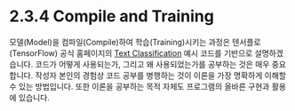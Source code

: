 # 2.3.4 Compile and Training

모델(Model)을 컴파일(Compile)하여 학습(Training)시키는 과정은 텐서플로(TensorFlow) 공식 홈페이지의 [Text Classification](https://www.tensorflow.org/beta/tutorials/keras/basic_text_classification_with_tfhub) 예시 코드를 기반으로 설명하겠습니다. 코드가 어떻게 사용되는가, 그리고 왜 사용되었는가를 공부하는 것은 매우 중요합니다. 작성자 본인의 경험상 코드 공부를 병행하는 것이 이론을 가장 명확하게 이해할 수 있는 방법입니다. 또한 이론을 공부하는 목적 자체도 프로그램의 올바른 구현과 활용에 있습니다.